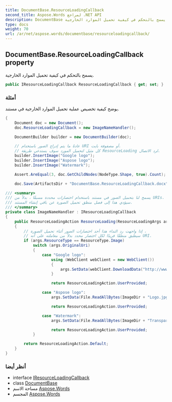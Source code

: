 ```yaml
---
title: DocumentBase.ResourceLoadingCallback
second_title: Aspose.Words لمراجع .NET API
description: DocumentBase ملكية. يسمح بالتحكم في كيفية تحميل الموارد الخارجية.
type: docs
weight: 70
url: /ar/net/aspose.words/documentbase/resourceloadingcallback/
---
```

## DocumentBase.ResourceLoadingCallback property

يسمح بالتحكم في كيفية تحميل الموارد الخارجية.

```csharp
public IResourceLoadingCallback ResourceLoadingCallback { get; set; }
```

### أمثلة

يوضح كيفية تخصيص عملية تحميل الموارد الخارجية في مستند.

```csharp
{
    Document doc = new Document();
    doc.ResourceLoadingCallback = new ImageNameHandler();

    DocumentBuilder builder = new DocumentBuilder(doc);

    // عادةً ما يتم إدراج الصور باستخدام URI أو مصفوفة بايت.
    // كل مثيل لتحميل المورد سوف يستدعي طريقة ResourceLoading لرد الاتصال.
    builder.InsertImage("Google logo");
    builder.InsertImage("Aspose logo");
    builder.InsertImage("Watermark");

    Assert.AreEqual(3, doc.GetChildNodes(NodeType.Shape, true).Count);

    doc.Save(ArtifactsDir + "DocumentBase.ResourceLoadingCallback.docx");

/// <summary>
/// يسمح لنا بتحميل الصور في مستند باستخدام اختصارات محددة مسبقًا ، بدلاً من URIs.
/// سيؤدي هذا إلى فصل منطق تحميل الصورة عن باقي إنشاء المستند.
/// </summary>
private class ImageNameHandler : IResourceLoadingCallback
{
    public ResourceLoadingAction ResourceLoading(ResourceLoadingArgs args)
    {
        // إذا واجهت رد النداء هذا أحد اختصارات الصور أثناء تحميل الصورة ،
        // سيطبق منطقًا فريدًا لكل اختصار محدد بدلاً من معاملته على أنه URI.
        if (args.ResourceType == ResourceType.Image)
            switch (args.OriginalUri)
            {
                case "Google logo":
                    using (WebClient webClient = new WebClient())
                    {
                        args.SetData(webClient.DownloadData("http://www.google.com/images/logos/ps_logo2.png ")) ;
                    }

                    return ResourceLoadingAction.UserProvided;

                case "Aspose logo":
                    args.SetData(File.ReadAllBytes(ImageDir + "Logo.jpg"));

                    return ResourceLoadingAction.UserProvided;

                case "Watermark":
                    args.SetData(File.ReadAllBytes(ImageDir + "Transparent background logo.png"));

                    return ResourceLoadingAction.UserProvided;
            }

        return ResourceLoadingAction.Default;
    }
}
```

### أنظر أيضا

* interface [IResourceLoadingCallback](../../../aspose.words.loading/iresourceloadingcallback/)
* class [DocumentBase](../)
* مساحة الاسم [Aspose.Words](../../documentbase/)
* المجسم [Aspose.Words](../../../)



